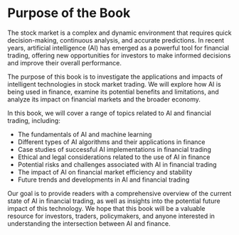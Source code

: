Purpose of the Book
============================================

The stock market is a complex and dynamic environment that requires quick decision-making, continuous analysis, and accurate predictions. In recent years, artificial intelligence (AI) has emerged as a powerful tool for financial trading, offering new opportunities for investors to make informed decisions and improve their overall performance.

The purpose of this book is to investigate the applications and impacts of intelligent technologies in stock market trading. We will explore how AI is being used in finance, examine its potential benefits and limitations, and analyze its impact on financial markets and the broader economy.

In this book, we will cover a range of topics related to AI and financial trading, including:

* The fundamentals of AI and machine learning
* Different types of AI algorithms and their applications in finance
* Case studies of successful AI implementations in financial trading
* Ethical and legal considerations related to the use of AI in finance
* Potential risks and challenges associated with AI in financial trading
* The impact of AI on financial market efficiency and stability
* Future trends and developments in AI and financial trading

Our goal is to provide readers with a comprehensive overview of the current state of AI in financial trading, as well as insights into the potential future impact of this technology. We hope that this book will be a valuable resource for investors, traders, policymakers, and anyone interested in understanding the intersection between AI and finance.
